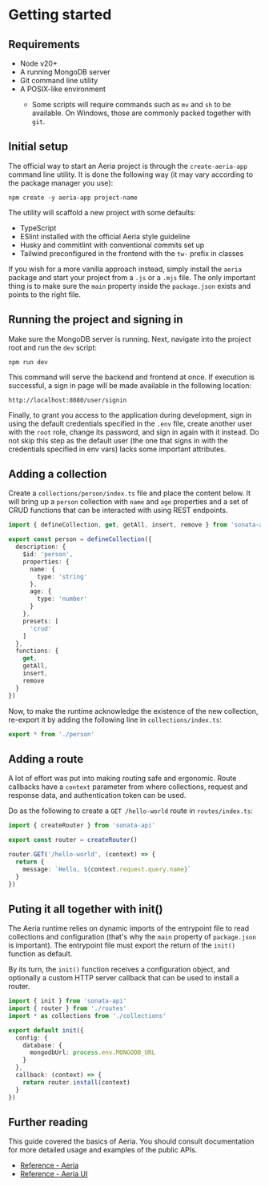 # Getting started

## Requirements

- Node v20+
- A running MongoDB server <Badge type="info" text="optional" />
- Git command line utility <Badge type="info" text="optional" />
- A POSIX-like environment <Badge type="info" text="optional" />
    - Some scripts will require commands such as `mv` and `sh` to be available. On Windows, those are commonly packed together with `git`.

## Initial setup

The official way to start an Aeria project is through the `create-aeria-app` command line utility. It is done the following way (it may vary according to the package manager you use):

```
npm create -y aeria-app project-name
```

The utility will scaffold a new project with some defaults:

- TypeScript
- ESlint installed with the official Aeria style guideline
- Husky and commitlint with conventional commits set up
- Tailwind preconfigured in the frontend with the `tw-` prefix in classes

If you wish for a more vanilla approach instead, simply install the `aeria` package and start your project from a `.js` or a `.mjs` file. The only important thing is to make sure the `main` property inside the `package.json` exists and points to the right file.


## Running the project and signing in

Make sure the MongoDB server is running. Next, navigate into the project root and run the `dev` script:

```
npm run dev
```

This command will serve the backend and frontend at once. If execution is successful, a sign in page will be made available in the following location:

```
http://localhost:8080/user/signin
```

Finally, to grant you access to the application during development, sign in using the default credentials specified in the `.env` file, create another user with the `root` role, change its password, and sign in again with it instead. Do not skip this step as the default user (the one that signs in with the credentials specified in env vars) lacks some important attributes.

## Adding a collection

Create a `collections/person/index.ts` file and place the content below. It will bring up a `person` collection with `name` and `age` properties and a set of CRUD functions that can be interacted with using REST endpoints.

```typescript
import { defineCollection, get, getAll, insert, remove } from 'sonata-api'

export const person = defineCollection({
  description: {
    $id: 'person',
    properties: {
      name: {
        type: 'string'
      },
      age: {
        type: 'number'
      }
    },
    presets: [
      'crud'
    ]
  },
  functions: {
    get,
    getAll,
    insert,
    remove
  }
})
```

Now, to make the runtime acknowledge the existence of the new collection, re-export it by adding the following line in `collections/index.ts`:

```typescript
export * from './person'
```


## Adding a route

A lot of effort was put into making routing safe and ergonomic. Route callbacks have a `context` parameter from where collections, request and response data, and authentication token can be used.

Do as the following to create a `GET /hello-world` route in `routes/index.ts`:

```typescript
import { createRouter } from 'sonata-api'

export const router = createRouter()

router.GET('/hello-world', (context) => {
  return {
    message: `Hello, ${context.request.query.name}`
  }
})
```

## Puting it all together with init()

The Aeria runtime relies on dynamic imports of the entrypoint file to read collections and configuration (that's why the `main` property of `package.json` is important). The entrypoint file must export the return of the `init()` function as default.

By its turn, the `init()` function receives a configuration object, and optionally a custom HTTP server callback that can be used to install a router.


```typescript
import { init } from 'sonata-api'
import { router } from './routes'
import * as collections from './collections'

export default init({
  config: {
    database: {
      mongodbUrl: process.env.MONGODB_URL
    }
  },
  callback: (context) => {
    return router.install(context)
  }
})
```



## Further reading

This guide covered the basics of Aeria. You should consult documentation for more detailed usage and examples of the public APIs.

- [Reference - Aeria](/aeria/)
- [Reference - Aeria UI](/aeria-ui/)

